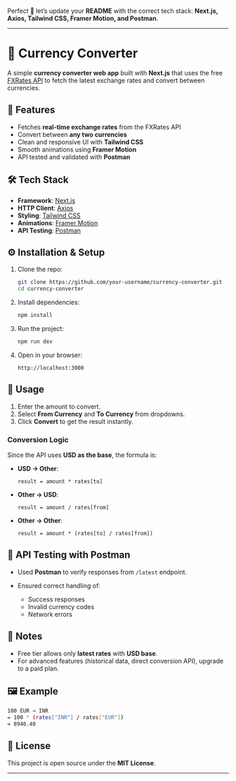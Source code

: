 Perfect 🙌 let’s update your **README** with the correct tech stack: **Next.js, Axios, Tailwind CSS, Framer Motion, and Postman**.

---

# 💱 Currency Converter

A simple **currency converter web app** built with **Next.js** that uses the free [FXRates API](https://api.fxratesapi.com/latest) to fetch the latest exchange rates and convert between currencies.

## 🚀 Features

* Fetches **real-time exchange rates** from the FXRates API
* Convert between **any two currencies**
* Clean and responsive UI with **Tailwind CSS**
* Smooth animations using **Framer Motion**
* API tested and validated with **Postman**

## 🛠️ Tech Stack

* **Framework**: [Next.js](https://nextjs.org/)
* **HTTP Client**: [Axios](https://axios-http.com/)
* **Styling**: [Tailwind CSS](https://tailwindcss.com/)
* **Animations**: [Framer Motion](https://www.framer.com/motion/)
* **API Testing**: [Postman](https://www.postman.com/)

## ⚙️ Installation & Setup

1. Clone the repo:

   ```bash
   git clone https://github.com/your-username/currency-converter.git
   cd currency-converter
   ```

2. Install dependencies:

   ```bash
   npm install
   ```

3. Run the project:

   ```bash
   npm run dev
   ```

4. Open in your browser:

   ```
   http://localhost:3000
   ```

## 📖 Usage

1. Enter the amount to convert.
2. Select **From Currency** and **To Currency** from dropdowns.
3. Click **Convert** to get the result instantly.

### Conversion Logic

Since the API uses **USD as the base**, the formula is:

* **USD → Other**:

  ```
  result = amount * rates[to]
  ```
* **Other → USD**:

  ```
  result = amount / rates[from]
  ```
* **Other → Other**:

  ```
  result = amount * (rates[to] / rates[from])
  ```

## 🧪 API Testing with Postman

* Used **Postman** to verify responses from `/latest` endpoint.
* Ensured correct handling of:

  * Success responses
  * Invalid currency codes
  * Network errors

## 📌 Notes

* Free tier allows only **latest rates** with **USD base**.
* For advanced features (historical data, direct conversion API), upgrade to a paid plan.

## 🖼️ Example

```bash
100 EUR → INR
= 100 * (rates["INR"] / rates["EUR"])
= 8940.40
```

## 📜 License

This project is open source under the **MIT License**.

---
